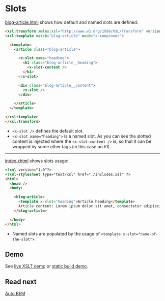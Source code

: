 # Slots

[blog-article.html](./components/blog-article.html) shows how default and named slots are defined:
```html
<xsl:transform xmlns:xsl="http://www.w3.org/1999/XSL/Transform" version="1.0">
<xsl:template match="blog-article" mode="x-component">

  <template>
    <article class="blog-article">

      <x-slot name="heading">
        <h1 class="blog-article__heading">
          <x-slot-content />
        </h1>
      </x-slot>

      <div class="blog-article__content">
        <x-slot />
      </div>

    </article>
  </template>

</xsl:template>
</xsl:transform>
```

- `<x-slot />` defines the default slot.
- `<x-slot name="heading">` is a named slot. As you can see the slotted content is injected where the `<x-slot-content />` is, so that it can be wrapped by some other tags (in this case an h1).

---

[index.xhtml](./index.xhtml) shows slots usage:
```html
<?xml version="1.0"?>
<?xml-stylesheet type="text/xsl" href="./includes.xsl" ?>
<html>
  <head />
  <body>

    <blog-article>
      <template x-slot="heading">Article heading</template>
      Article content: Lorem ipsum dolor sit amet, consectetur adipiscing elit.
    </blog-article>

  </body>
</html>
```

- Named slots are populated by the usage of `<template x-slot="name-of-the-slot">`.

## Demo

See [live XSLT demo](https://raw.githack.com/francescozaniol/xsalt/master/examples/slots/index.xhtml) or [static build demo](https://raw.githack.com/francescozaniol/xsalt/master/examples/slots/build.html).


## Read next

[Auto BEM](../autobem)
